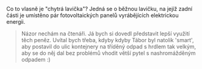 Co to vlasně je "chytrá lavička"?
Jedná se o běžnou lavičku, na jejíž zadní části je umístěno pár fotovoltaických panelů vyrábějících elektrickou energii.

> Názor nechám na čtenáři.
Já bych si dovedl představit lepší využití těch peněz.
Uvítal bych třeba, kdyby kdyby Tábor byl natolik 'smart',
aby postavil do ulic kontejnery na tříděný odpad s hrdlem tak velkým,
aby se do něj dal bez problémů vhodit větší pytel s nashromážděným odpadem :)
